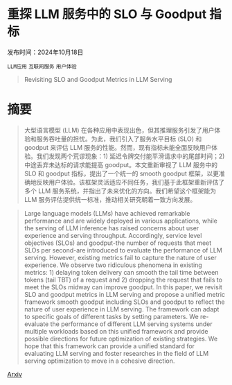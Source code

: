 # 重探 LLM 服务中的 SLO 与 Goodput 指标

发布时间：2024年10月18日

`LLM应用` `互联网服务` `用户体验`

> Revisiting SLO and Goodput Metrics in LLM Serving

# 摘要

> 大型语言模型 (LLM) 在各种应用中表现出色，但其推理服务引发了用户体验和服务吞吐量的担忧。为此，我们引入了服务水平目标 (SLO) 和 goodput 来评估 LLM 服务的性能。然而，现有指标未能全面反映用户体验。我们发现两个荒谬现象：1) 延迟令牌交付能平滑请求中的尾部时间；2) 中途丢弃未达标的请求能提高 goodput。本文重新审视了 LLM 服务中的 SLO 和 goodput 指标，提出了一个统一的 smooth goodput 框架，以更准确地反映用户体验。该框架灵活适应不同任务，我们基于此框架重新评估了多个 LLM 服务系统，并指出了未来优化的方向。我们希望这个框架能为 LLM 服务评估提供统一标准，推动相关研究朝着一致方向发展。

> Large language models (LLMs) have achieved remarkable performance and are widely deployed in various applications, while the serving of LLM inference has raised concerns about user experience and serving throughput. Accordingly, service level objectives (SLOs) and goodput-the number of requests that meet SLOs per second-are introduced to evaluate the performance of LLM serving. However, existing metrics fail to capture the nature of user experience. We observe two ridiculous phenomena in existing metrics: 1) delaying token delivery can smooth the tail time between tokens (tail TBT) of a request and 2) dropping the request that fails to meet the SLOs midway can improve goodput.
  In this paper, we revisit SLO and goodput metrics in LLM serving and propose a unified metric framework smooth goodput including SLOs and goodput to reflect the nature of user experience in LLM serving. The framework can adapt to specific goals of different tasks by setting parameters. We re-evaluate the performance of different LLM serving systems under multiple workloads based on this unified framework and provide possible directions for future optimization of existing strategies. We hope that this framework can provide a unified standard for evaluating LLM serving and foster researches in the field of LLM serving optimization to move in a cohesive direction.

[Arxiv](https://arxiv.org/abs/2410.14257)